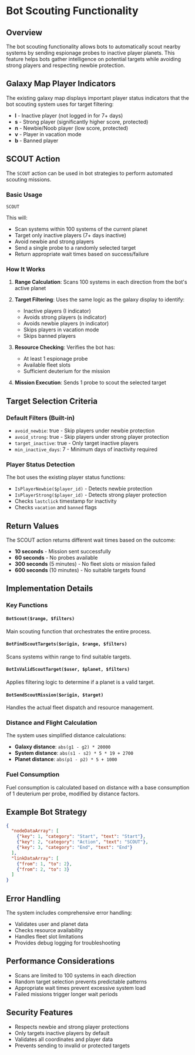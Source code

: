 # Bot Scouting Functionality

## Overview

The bot scouting functionality allows bots to automatically scout nearby systems by sending espionage probes to inactive player planets. This feature helps bots gather intelligence on potential targets while avoiding strong players and respecting newbie protection.

## Galaxy Map Player Indicators

The existing galaxy map displays important player status indicators that the bot scouting system uses for target filtering:

- **I** - Inactive player (not logged in for 7+ days)
- **s** - Strong player (significantly higher score, protected)
- **n** - Newbie/Noob player (low score, protected)
- **v** - Player in vacation mode
- **b** - Banned player

## SCOUT Action

The `SCOUT` action can be used in bot strategies to perform automated scouting missions.

### Basic Usage

```
SCOUT
```

This will:
- Scan systems within 100 systems of the current planet
- Target only inactive players (7+ days inactive)
- Avoid newbie and strong players
- Send a single probe to a randomly selected target
- Return appropriate wait times based on success/failure

### How It Works

1. **Range Calculation**: Scans 100 systems in each direction from the bot's active planet
2. **Target Filtering**: Uses the same logic as the galaxy display to identify:
   - Inactive players (I indicator)
   - Avoids strong players (s indicator) 
   - Avoids newbie players (n indicator)
   - Skips players in vacation mode
   - Skips banned players

3. **Resource Checking**: Verifies the bot has:
   - At least 1 espionage probe
   - Available fleet slots
   - Sufficient deuterium for the mission

4. **Mission Execution**: Sends 1 probe to scout the selected target

## Target Selection Criteria

### Default Filters (Built-in)
- `avoid_newbie`: true - Skip players under newbie protection
- `avoid_strong`: true - Skip players under strong player protection  
- `target_inactive`: true - Only target inactive players
- `min_inactive_days`: 7 - Minimum days of inactivity required

### Player Status Detection

The bot uses the existing player status functions:
- `IsPlayerNewbie($player_id)` - Detects newbie protection
- `IsPlayerStrong($player_id)` - Detects strong player protection
- Checks `lastclick` timestamp for inactivity
- Checks `vacation` and `banned` flags

## Return Values

The SCOUT action returns different wait times based on the outcome:

- **10 seconds** - Mission sent successfully
- **60 seconds** - No probes available
- **300 seconds** (5 minutes) - No fleet slots or mission failed
- **600 seconds** (10 minutes) - No suitable targets found

## Implementation Details

### Key Functions

#### `BotScout($range, $filters)`
Main scouting function that orchestrates the entire process.

#### `BotFindScoutTargets($origin, $range, $filters)`
Scans systems within range to find suitable targets.

#### `BotIsValidScoutTarget($user, $planet, $filters)`
Applies filtering logic to determine if a planet is a valid target.

#### `BotSendScoutMission($origin, $target)`
Handles the actual fleet dispatch and resource management.

### Distance and Flight Calculation

The system uses simplified distance calculations:
- **Galaxy distance**: `abs(g1 - g2) * 20000`
- **System distance**: `abs(s1 - s2) * 5 * 19 + 2700`
- **Planet distance**: `abs(p1 - p2) * 5 + 1000`

### Fuel Consumption

Fuel consumption is calculated based on distance with a base consumption of 1 deuterium per probe, modified by distance factors.

## Example Bot Strategy

```json
{
  "nodeDataArray": [
    {"key": 1, "category": "Start", "text": "Start"},
    {"key": 2, "category": "Action", "text": "SCOUT"},
    {"key": 3, "category": "End", "text": "End"}
  ],
  "linkDataArray": [
    {"from": 1, "to": 2},
    {"from": 2, "to": 3}
  ]
}
```

## Error Handling

The system includes comprehensive error handling:
- Validates user and planet data
- Checks resource availability
- Handles fleet slot limitations
- Provides debug logging for troubleshooting

## Performance Considerations

- Scans are limited to 100 systems in each direction
- Random target selection prevents predictable patterns
- Appropriate wait times prevent excessive system load
- Failed missions trigger longer wait periods

## Security Features

- Respects newbie and strong player protections
- Only targets inactive players by default
- Validates all coordinates and player data
- Prevents sending to invalid or protected targets